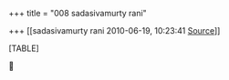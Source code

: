 +++
title = "008 sadasivamurty rani"

+++
[[sadasivamurty rani	2010-06-19, 10:23:41 [Source](https://groups.google.com/g/bvparishat/c/A_EwKfRa8Mc)]]



[TABLE]




